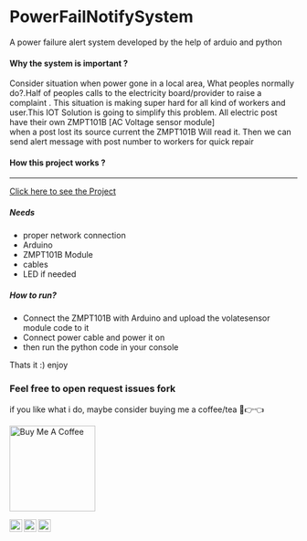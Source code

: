 # PowerFailNotifySystem

A power failure alert system developed by the help of arduio and python <br>
#### Why the system is important ?
  Consider situation when power gone in a local area, What peoples normally do?.Half of peoples calls to the electricity board/provider to raise a complaint .
  This situation is making super hard for all kind of workers and user.This IOT Solution is going to simplify this problem.
  All electric post have their own ZMPT101B [AC Voltage sensor module] <br>
  when a post lost its source current the ZMPT101B Will read it. Then we can send alert message with post number to workers for quick repair 
  
#### How this project works ?
---

[Click here to see the Project](https://www.youtube.com/watch?v=hs3Jqs82wJM")


##### Needs
* proper network connection 
* Arduino
* ZMPT101B Module
* cables 
* LED if needed

##### How to run?
* Connect the ZMPT101B with Arduino and upload the volatesensor module code to it
* Connect power cable and power it on
* then run the python code in your console


Thats it :) enjoy

### Feel free to open request issues fork

if you like what i do, maybe consider buying me a coffee/tea 🥺👉👈

<a href="https://buymeacoffee.com/vishnudas" target="_blank"><img src="https://cdn.buymeacoffee.com/buttons/v2/default-red.png" alt="Buy Me A Coffee" width="150" ></a>


 
<a href="https://www.instagram.com/charvaakan/">
  <img align="left" alt="Vishnudas LinkedIN" width="22px" src="https://camo.githubusercontent.com/c9dacf0f25a1489fdbc6c0d2b41cda58b77fa210a13a886d6f99e027adfbd358/68747470733a2f2f6564656e742e6769746875622e696f2f537570657254696e7949636f6e732f696d616765732f7376672f696e7374616772616d2e737667" />
</a>

<a href="https://twitter.com/vishnudasbluef1">
  <img align="left" alt="Vishnudas | Twitter" width="22px" src="https://raw.githubusercontent.com/peterthehan/peterthehan/master/assets/twitter.svg" />
</a>
<a href="https://www.linkedin.com/in/vishnudas-python-developer/">
  <img align="left" alt="Vishnudas LinkedIN" width="22px" src="https://raw.githubusercontent.com/peterthehan/peterthehan/master/assets/linkedin.svg" />
 </a>
<br>

